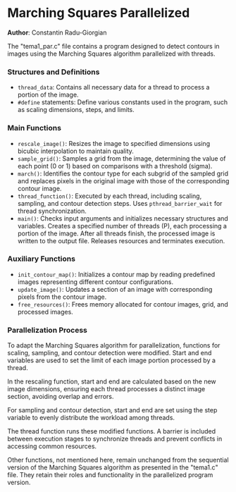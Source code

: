 # Marching Squares Parallelized
**Author**: Constantin Radu-Giorgian

The "tema1_par.c" file contains a program designed to detect contours in images using the Marching Squares algorithm parallelized with threads.

### Structures and Definitions

- `thread_data`: Contains all necessary data for a thread to process a portion of the image.
- `#define` statements: Define various constants used in the program, such as scaling dimensions, steps, and limits.

### Main Functions

- `rescale_image()`: Resizes the image to specified dimensions using bicubic interpolation to maintain quality.
- `sample_grid()`: Samples a grid from the image, determining the value of each point (0 or 1) based on comparisons with a threshold (sigma).
- `march()`: Identifies the contour type for each subgrid of the sampled grid and replaces pixels in the original image with those of the corresponding contour image.
- `thread_function()`: Executed by each thread, including scaling, sampling, and contour detection steps. Uses `pthread_barrier_wait` for thread synchronization.
- `main()`: Checks input arguments and initializes necessary structures and variables. Creates a specified number of threads (P), each processing a portion of the image. After all threads finish, the processed image is written to the output file. Releases resources and terminates execution.

### Auxiliary Functions

- `init_contour_map()`: Initializes a contour map by reading predefined images representing different contour configurations.
- `update_image()`: Updates a section of an image with corresponding pixels from the contour image.
- `free_resources()`: Frees memory allocated for contour images, grid, and processed images.

### Parallelization Process

To adapt the Marching Squares algorithm for parallelization, functions for scaling, sampling, and contour detection were modified. Start and end variables are used to set the limit of each image portion processed by a thread.

In the rescaling function, start and end are calculated based on the new image dimensions, ensuring each thread processes a distinct image section, avoiding overlap and errors.

For sampling and contour detection, start and end are set using the step variable to evenly distribute the workload among threads.

The thread function runs these modified functions. A barrier is included between execution stages to synchronize threads and prevent conflicts in accessing common resources.

Other functions, not mentioned here, remain unchanged from the sequential version of the Marching Squares algorithm as presented in the "tema1.c" file. They retain their roles and functionality in the parallelized program version.
